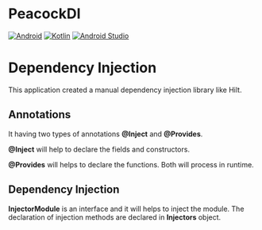 # PeacockDI

<p>
<a href="#"><img alt="Android" src="https://img.shields.io/badge/Android-3DDC84?logo=android&logoColor=white"></a>
<a href="https://github.com/search?q=user%3ADenverCoder1+language%3Akotlin"><img alt="Kotlin" src="https://img.shields.io/badge/Kotlin-0095D5.svg?logo=Kotlin&logoColor=white"></a>
<a href="#"><img alt="Android Studio" src="https://img.shields.io/badge/Android%20Studio-008678.svg?logo=android-studio&logoColor=white"></a>
</p>

# Dependency Injection

This application created a manual dependency injection library like Hilt.

## Annotations

It having two types of annotations **@Inject** and **@Provides**.

**@Inject** will help to declare the fields and constructors.

**@Provides** will helps to declare the functions. Both will process in runtime.

## Dependency Injection

**InjectorModule** is an interface and it will helps to inject the module. The declaration of injection methods are declared in **Injectors** object.
